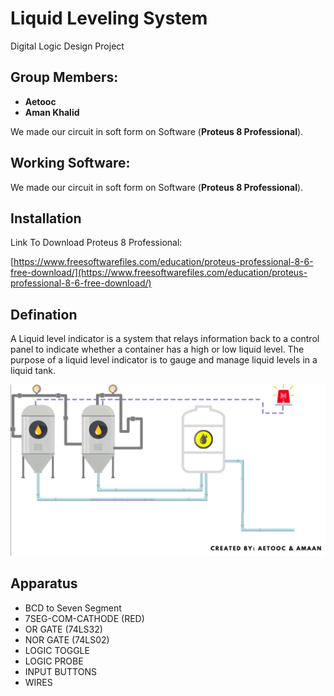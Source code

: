 # Liquid Leveling System

Digital Logic Design Project
## Group Members:
- **Aetooc**
- **Aman Khalid**

We made our circuit in soft form on Software
(**Proteus 8 Professional**).
## Working Software:

We made our circuit in soft form on Software
(**Proteus 8 Professional**).


## Installation

Link To Download Proteus 8 Professional:


[https://www.freesoftwarefiles.com/education/proteus-professional-8-6-free-download/](https://www.freesoftwarefiles.com/education/proteus-professional-8-6-free-download/)



## Defination
A Liquid level indicator is a system that relays information
back to a control panel to indicate whether a container has a high or
low liquid level. The purpose of a liquid level indicator is to gauge and
manage liquid levels in a liquid tank.

![Screenshot](/image/screenshot.png)

## Apparatus

- BCD to Seven Segment
- 7SEG-COM-CATHODE (RED)
- OR GATE (74LS32)
- NOR GATE (74LS02)
- LOGIC TOGGLE
- LOGIC PROBE
- INPUT BUTTONS
- WIRES




